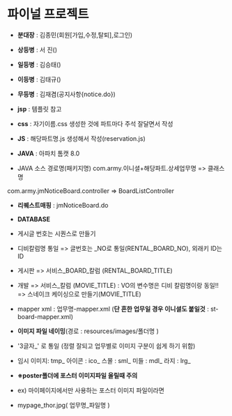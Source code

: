 # 파이널 프로젝트
- **분대장** : 김종민(회원[가입,수정,탈퇴],로그인)
- **상등병** : 서   진()
- **일등병** : 김승태()
- **이등병** : 김태규()
- **무등병** : 김재겸(공지사항{notice.do})

- **jsp**  : 템플릿 참고
- **css**  : 자기이름.css 생성한 것에 파트마다 주석 잘달면서 작성
- **JS**   : 해당파트명.js 생성해서 작성(reservation.js)
- **JAVA** : 아파치 톰캣 8.0
- JAVA 소스 경로명(패키지명)
com.army.이니셜+해당파트.상세업무명 => 클래스명

com.army.jmNoticeBoard.controller => BoardListController

- **리퀘스트매핑** : jmNoticeBoard.do
- **DATABASE**
- 게시글 번호는 시퀀스로 만들기
- 디비칼럼명 통일 => 글번호는 _NO로 통일(RENTAL_BOARD_NO), 외래키 ID는 ID
- 게시판 => 서비스_BOARD_칼럼 (RENTAL_BOARD_TITLE)
- 개발   => 서비스_칼럼       (MOVIE_TITLE) : VO의 변수명은 디비 칼럼명이랑 동일!! => 스네이크 케이싱으로 만들기(MOVIE_TITLE)
- mapper xml : 업무명-mapper.xml (**단 흔한 업무일 경우 이니셜도 붙일것** : st-board-mapper.xml)


- **이미지 파일 네이밍**(경로 : resources/images/폴더명 )
- '3글자_' 로 통일 (정렬 잘되고 업무별로 이미지 구분이 쉽게 하기 위함)
- 임시 이미지: tmp_  아이콘 : ico_ 스몰 : sml_ 미들 : mdl_ 라지 : lrg_

- **※poster폴더에 포스터 이미지파일 올릴때 주의**
- ex) 마이페이지에서만 사용하는 포스터 이미지 파일이라면
- mypage_thor.jpg( 업무명_파일명 )
